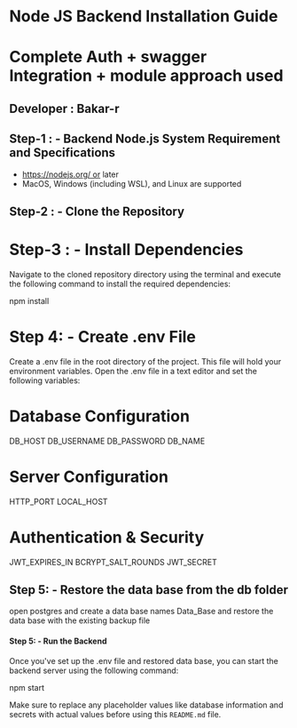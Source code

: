 # Node JS Backend Installation Guide
# Complete Auth + swagger Integration + module approach used

## Developer : Bakar-r

## Step-1 : - Backend Node.js System Requirement and Specifications

- https://nodejs.org/ or later
- MacOS, Windows (including WSL), and Linux are supported

## Step-2 : -  Clone the Repository

# Step-3 : - Install Dependencies

Navigate to the cloned repository directory using the terminal and execute the following command to install the required dependencies:

npm install

# Step 4: - Create .env File

Create a .env file in the root directory of the project. This file will hold your environment variables. Open the .env file in a text editor and set the following variables:

# Database Configuration
DB_HOST
DB_USERNAME
DB_PASSWORD
DB_NAME

# Server Configuration
HTTP_PORT
LOCAL_HOST

# Authentication & Security
JWT_EXPIRES_IN
BCRYPT_SALT_ROUNDS
JWT_SECRET

## Step 5: - Restore the data base from the db folder

open postgres and create a data base names Data_Base and restore the data base with the existing 
backup file

#### Step 5: - Run the Backend

Once you've set up the .env file and restored data base, you can start the backend server using the following command:

npm start

Make sure to replace any placeholder values like database information and secrets with actual values before using this `README.md` file.
